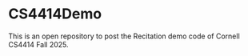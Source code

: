 # CS4414Demo

This is an open repository to post the Recitation demo code of Cornell CS4414 Fall 2025.
